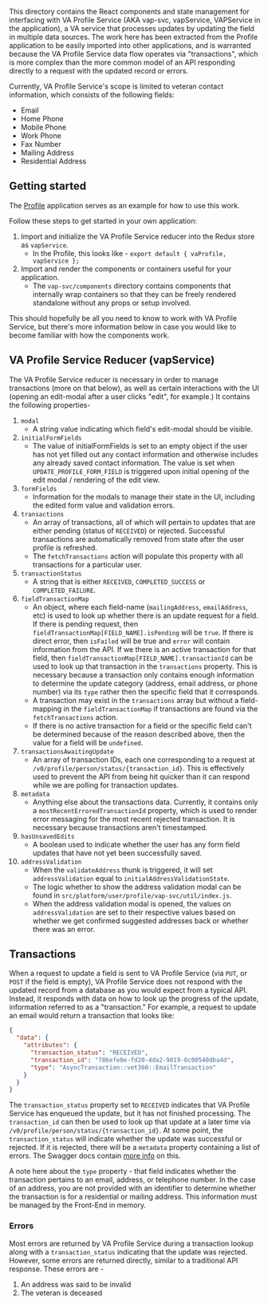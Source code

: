 This directory contains the React components and state management for interfacing with VA Profile Service (AKA vap-svc, vapService, VAPService in the application), a VA service that processes updates by updating the field in multiple data sources. The work here has been extracted from the Profile application to be easily imported into other applications, and is warranted because the VA Profile Service data flow operates via "transactions", which is more complex than the more common model of an API responding directly to a request with the updated record or errors.

Currently, VA Profile Service's scope is limited to veteran contact information, which consists of the following fields:

- Email
- Home Phone
- Mobile Phone
- Work Phone
- Fax Number
- Mailing Address
- Residential Address

## Getting started
The [Profile](https://github.com/department-of-veterans-affairs/vets-website/tree/master/src/applications/personalization/profile) application serves as an example for how to use this work.

Follow these steps to get started in your own application:

1. Import and initialize the VA Profile Service reducer into the Redux store as `vapService`.
    - In the Profile, this looks like - `export default { vaProfile, vapService };`
2. Import and render the components or containers useful for your application.
    - The `vap-svc/components` directory contains components that internally wrap containers so that they can be freely rendered standalone without any props or setup involved.

This should hopefully be all you need to know to work with VA Profile Service, but there's more information below in case you would like to become familiar with how the components work.

## VA Profile Service Reducer (vapService)
The VA Profile Service reducer is necessary in order to manage transactions (more on that below), as well as certain interactions with the UI (opening an edit-modal after a user clicks "edit", for example.) It contains the following properties-

1. `modal`
    - A string value indicating which field's edit-modal should be visible.
2. `initialFormFields`
    - The value of initialFormFields is set to an empty object if the user has not yet filled out any contact information and otherwise includes any already saved contact information. The value is set when `UPDATE_PROFILE_FORM_FIELD` is triggered upon initial opening of the edit modal / rendering of the edit view.
3. `formFields`
    - Information for the modals to manage their state in the UI, including the edited form value and validation errors.
4. `transactions`
    - An array of transactions, all of which will pertain to updates that are either pending (status of `RECEIVED`) or rejected. Successful transactions are automatically removed from state after the user profile is refreshed.
    - The `fetchTransactions` action will populate this property with all transactions for a particular user.
5. `transactionStatus`
    - A string that is either `RECEIVED`, `COMPLETED_SUCCESS` or `COMPLETED_FAILURE`.
6. `fieldTransactionMap`
    - An object, where each field-name (`mailingAddress`, `emailAddress`, etc) is used to look up whether there is an update request for a field. If there is pending request, then `fieldTransactionMap[FIELD_NAME].isPending` will be `true`. If there is direct error, then `isFailed` will be true and `error` will contain information from the API. If we there is an active transaction for that field, then `fieldTransactionMap[FIELD_NAME].transactionId` can be used to look up that transaction in the `transactions` property. This is necessary because a transaction only contains enough information to determine the update category (address, email address, or phone number) via its `type` rather then the specific field that it corresponds.
    - A transaction may exist in the `transactions` array but without a field-mapping in the `fieldTransactionMap` if transactions are found via the `fetchTransactions` action.
    - If there is no active transaction for a field or the specific field can't be determined because of the reason described above, then the value for a field will be `undefined`.
7. `transactionsAwaitingUpdate`
    - An array of transaction IDs, each one corresponding to a request at `/v0/profile/person/status/{transaction_id}`. This is effectively used to prevent the API from being hit quicker than it can respond while we are polling for transaction updates.
8. `metadata`
    - Anything else about the transactions data. Currently, it contains only a `mostRecentErroredTransactionId` property, which is used to render error messaging for the most recent rejected transaction. It is necessary because transactions aren't timestamped.
9. `hasUnsavedEdits`
    - A boolean used to indicate whether the user has any form field updates that have not yet been successfully saved.
10. `addressValidation`
    - When the `validateAddress` thunk is triggered, it will set `addressValidation` equal to `initialAddressValidationState`.
    - The logic whether to show the address validation modal can be found in `src/platform/user/profile/vap-svc/util/index.js`.
    - When the address validation modal is opened, the values on `addressValidation` are set to their respective values based on whether we get confirmed suggested addresses back or whether there was an error.

## Transactions
When a request to update a field is sent to VA Profile Service (via `PUT`, or `POST` if the field is empty), VA Profile Service does not respond with the updated record from a database as you would expect from a typical API. Instead, it responds with data on how to look up the progress of the update, information referred to as a "transaction." For example, a request to update an email would return a transaction that looks like:

```json
{
  "data": {
    "attributes": {
      "transaction_status": "RECEIVED",
      "transaction_id": "786efe0e-fd20-4da2-9019-0c00540dba4d",
      "type": "AsyncTransaction::vet360::EmailTransaction"
    }
  }
}
```

The `transaction_status` property set to `RECEIVED` indicates that VA Profile Service has enqueued the update, but it has not finished processing. The `transaction_id` can then be used to look up that update at a later time via `/v0/profile/person/status/{transaction_id}`. At some point, the `transaction_status` will indicate whether the update was successful or rejected. If it is rejected, there will be a `metadata` property containing a list of errors. The Swagger docs contain [more info](https://department-of-veterans-affairs.github.io/va-digital-services-platform-docs/api-reference/#/profile/postVet360EmailAddress) on this.

A note here about the `type` property - that field indicates whether the transaction pertains to an email, address, or telephone number. In the case of an address, you are not provided with an identifier to determine whether the transaction is for a residential or mailing address. This information must be managed by the Front-End in memory.

### Errors
Most errors are returned by VA Profile Service during a transaction lookup along with a `transaction_status` indicating that the update was rejected. However, some errors are returned directly, similar to a traditional API response. These errors are -

1. An address was said to be invalid
2. The veteran is deceased
